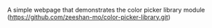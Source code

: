 A simple webpage that demonstrates the color picker library module (https://github.com/zeeshan-mo/color-picker-library.git)